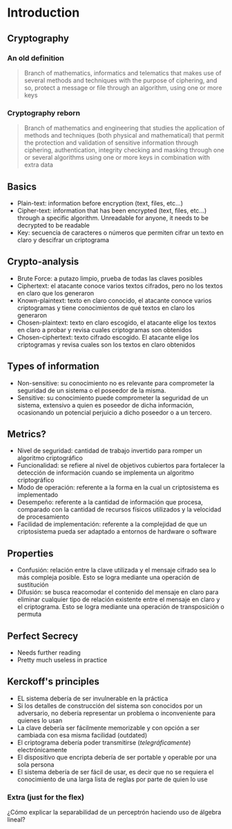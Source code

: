 # Introduction

## Cryptography

### An old definition

> Branch of mathematics, informatics and telematics that makes use of several methods and techniques with the purpose of ciphering, and so, protect a message or file through an algorithm, using one or more keys

### Cryptography reborn

> Branch of mathematics and engineering that studies the application of methods and techniques (both physical and mathematical) that permit the protection and validation of sensitive information through ciphering, authentication, integrity checking and masking through one or several algorithms using one or more keys in combination with extra data

## Basics

- Plain-text: information before encryption (text, files, etc...)
- Cipher-text: information that has been encrypted (text, files, etc...) through a specific algorithm. Unreadable for anyone, it needs to be decrypted to be readable
- Key: secuencia de caracteres o números que permiten cifrar un texto en claro y descifrar un criptograma

## Crypto-analysis

- Brute Force: a putazo limpio, prueba de todas las claves posibles
- Ciphertext: el atacante conoce varios textos cifrados, pero no los textos en claro que los generaron
- Known-plaintext: texto en claro conocido, el atacante conoce varios criptogramas y tiene conocimientos de qué textos en claro los generaron
- Chosen-plaintext: texto en claro escogido, el atacante elige los textos en claro a probar y revisa cuales criptogramas son obtenidos
- Chosen-ciphertext: texto cifrado escogido. El atacante elige los criptogramas y revisa cuales son los textos en claro obtenidos

## Types of information

- Non-sensitive: su conocimiento no es relevante para comprometer la seguridad de un sistema o el poseedor de la misma.
- Sensitive: su conocimiento puede comprometer la seguridad de un sistema, extensivo a quien es poseedor de dicha información, ocasionando un potencial perjuicio a dicho poseedor o a un tercero.

## Metrics?

- Nivel de seguridad: cantidad de trabajo invertido para romper un algoritmo criptográfico
- Funcionalidad: se refiere al nivel de objetivos cubiertos para fortalecer la detección de información cuando se implementa un algoritmo criptográfico
- Modo de operación: referente a la forma en la cual un criptosistema es implementado
- Desempeño: referente a la cantidad de información que procesa, comparado con la cantidad de recursos físicos utilizados y la velocidad de procesamiento
- Facilidad de implementación: referente a la complejidad de que un criptosistema pueda ser adaptado a entornos de hardware o software

## Properties

- Confusión: relación entre la clave utilizada y el mensaje cifrado sea lo más compleja posible. Esto se logra mediante una operación de sustitución
- Difusión: se busca reacomodar el contenido del mensaje en claro para eliminar cualquier tipo de relación existente entre el mensaje en claro y el criptograma. Esto se logra mediante una operación de transposición o permuta

## Perfect Secrecy

- Needs further reading
- Pretty much useless in practice

## Kerckoff's principles

- EL sistema debería de ser invulnerable en la práctica
- Si los detalles de construcción del sistema son conocidos por un adversario, no debería representar un problema o inconveniente para quienes lo usan
- La clave debería ser fácilmente memorizable y con opción a ser cambiada con esa misma facilidad (outdated)
- El criptograma debería poder transmitirse (_telegráficamente_) electrónicamente
- El dispositivo que encripta debería de ser portable y operable por una sola persona
- El sistema debería de ser fácil de usar, es decir que no se requiera el conocimiento de una larga lista de reglas por parte de quien lo use 

### Extra (just for the flex)

¿Cómo explicar la separabilidad de un perceptrón haciendo uso de álgebra lineal?